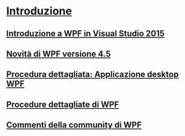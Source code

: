 # [Introduzione](index.md)
## [Introduzione a WPF in Visual Studio 2015](introduction-to-wpf-in-vs.md)
## [Novità di WPF versione 4.5](whats-new.md)
## [Procedura dettagliata: Applicazione desktop WPF](walkthrough-my-first-wpf-desktop-application.md)
## [Procedure dettagliate di WPF](wpf-walkthroughs.md)
## [Commenti della community di WPF](community-feedback.md)

